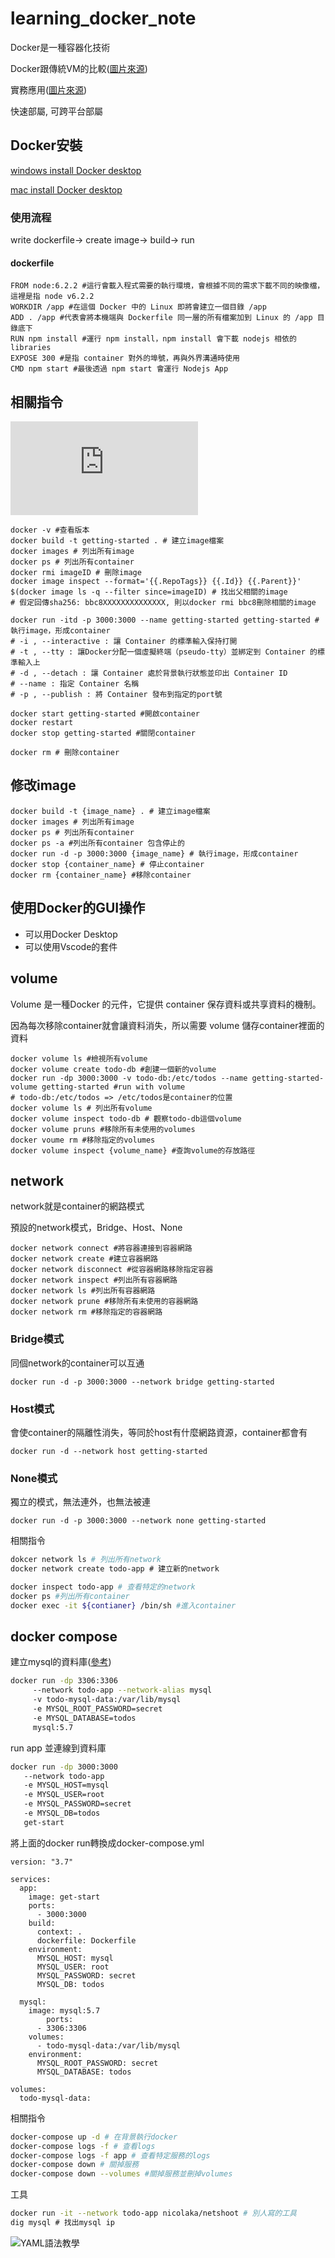 # learning_docker_note

Docker是一種容器化技術

Docker跟傳統VM的比較([圖片來源](https://www.docker.com/resources/what-container#/package_software))

實務應用([圖片來源](https://larrylu.blog/step-by-step-dockerize-your-app-ecd8940696f4))

快速部屬, 可跨平台部屬

## Docker安裝

[windows install Docker desktop](https://docs.docker.com/desktop/windows/install/)

[mac install Docker desktop](https://docs.docker.com/desktop/mac/install/)

### 使用流程
write dockerfile-> create image-> build-> run

#### dockerfile
```
FROM node:6.2.2 #這行會載入程式需要的執行環境，會根據不同的需求下載不同的映像檔，這裡是指 node v6.2.2
WORKDIR /app #在這個 Docker 中的 Linux 即將會建立一個目錄 /app
ADD . /app #代表會將本機端與 Dockerfile 同一層的所有檔案加到 Linux 的 /app 目錄底下
RUN npm install #運行 npm install，npm install 會下載 nodejs 相依的 libraries
EXPOSE 300 #是指 container 對外的埠號，再與外界溝通時使用
CMD npm start #最後透過 npm start 會運行 Nodejs App
```

## 相關指令
![Dockerfile指令教學, 含範例解說](https://www.jinnsblog.com/2018/12/docker-dockerfile-guide.html)

```bash=
docker -v #查看版本
docker build -t getting-started . # 建立image檔案
docker images # 列出所有image
docker ps # 列出所有container
docker rmi imageID # 刪除image
docker image inspect --format='{{.RepoTags}} {{.Id}} {{.Parent}}' $(docker image ls -q --filter since=imageID) # 找出父相關的image
# 假定回傳sha256: bbc8XXXXXXXXXXXXXX, 則以docker rmi bbc8刪除相關的image

docker run -itd -p 3000:3000 --name getting-started getting-started # 執行image，形成container
# -i , --interactive : 讓 Container 的標準輸入保持打開
# -t , --tty : 讓Docker分配一個虛擬終端（pseudo-tty）並綁定到 Container 的標準輸入上
# -d , --detach : 讓 Container 處於背景執行狀態並印出 Container ID
# --name : 指定 Container 名稱
# -p , --publish : 將 Container 發布到指定的port號

docker start getting-started #開啟container
docker restart
docker stop getting-started #關閉container

docker rm # 刪除container
```
## 修改image

```bash=
docker build -t {image_name} . # 建立image檔案
docker images # 列出所有image
docker ps # 列出所有container
docker ps -a #列出所有container 包含停止的
docker run -d -p 3000:3000 {image_name} # 執行image，形成container
docker stop {container_name} # 停止container
docker rm {container_name} #移除container
```

## 使用Docker的GUI操作
* 可以用Docker Desktop
* 可以使用Vscode的套件

## volume
Volume 是一種Docker 的元件，它提供 container 保存資料或共享資料的機制。

因為每次移除container就會讓資料消失，所以需要 volume 儲存container裡面的資料

```bash=
docker volume ls #檢視所有volume
docker volume create todo-db #創建一個新的volume
docker run -dp 3000:3000 -v todo-db:/etc/todos --name getting-started-volume getting-started #run with volume
# todo-db:/etc/todos => /etc/todos是container的位置
docker volume ls # 列出所有volume
docker volume inspect todo-db # 觀察todo-db這個volume
docker volume pruns #移除所有未使用的volumes
docker voume rm #移除指定的volumes
docker volume inspect {volume_name} #查詢volume的存放路徑
```
## network
network就是container的網路模式

預設的network模式，Bridge、Host、None
```
docker network connect #將容器連接到容器網路
docker network create #建立容器網路
docker network disconnect #從容器網路移除指定容器
docker network inspect #列出所有容器網路
docker network ls #列出所有容器網路
docker network prune #移除所有未使用的容器網路
docker network rm #移除指定的容器網路
```

### Bridge模式

同個network的container可以互通

```bash=
docker run -d -p 3000:3000 --network bridge getting-started
```

### Host模式

會使container的隔離性消失，等同於host有什麼網路資源，container都會有

```bash=
docker run -d --network host getting-started
```

### None模式

獨立的模式，無法連外，也無法被連

```bash=
docker run -d -p 3000:3000 --network none getting-started
```

相關指令

```bash
dokcer network ls # 列出所有network
docker network create todo-app # 建立新的network 

docker inspect todo-app # 查看特定的network
docker ps #列出所有container
docker exec -it ${contianer} /bin/sh #進入container
```

## docker compose
建立mysql的資料庫([參考](https://hub.docker.com/_/mysql/))

```bash
docker run -dp 3306:3306
     --network todo-app --network-alias mysql 
     -v todo-mysql-data:/var/lib/mysql 
     -e MYSQL_ROOT_PASSWORD=secret 
     -e MYSQL_DATABASE=todos 
     mysql:5.7
```

run app 並連線到資料庫

```bash
docker run -dp 3000:3000 
   --network todo-app 
   -e MYSQL_HOST=mysql 
   -e MYSQL_USER=root 
   -e MYSQL_PASSWORD=secret 
   -e MYSQL_DB=todos 
   get-start
```

將上面的docker run轉換成docker-compose.yml

```docker
version: "3.7"

services:
  app:
    image: get-start
    ports:
      - 3000:3000
    build:
      context: .
      dockerfile: Dockerfile
    environment:
      MYSQL_HOST: mysql
      MYSQL_USER: root
      MYSQL_PASSWORD: secret
      MYSQL_DB: todos

  mysql:
    image: mysql:5.7
		ports:
      - 3306:3306
    volumes:
      - todo-mysql-data:/var/lib/mysql
    environment:
      MYSQL_ROOT_PASSWORD: secret
      MYSQL_DATABASE: todos

volumes:
  todo-mysql-data:
```

相關指令

```bash
docker-compose up -d # 在背景執行docker
docker-compose logs -f # 查看logs
docker-compose logs -f app # 查看特定服務的logs
docker-compose down # 關掉服務
docker-compose down --volumes #關掉服務並刪掉volumes
```

工具

```bash
docker run -it --network todo-app nicolaka/netshoot # 別人寫的工具
dig mysql # 找出mysql ip
```

![YAML語法教學](http://www.wl-chuang.com/blog/2011/11/06/yaml-tutorial/)
